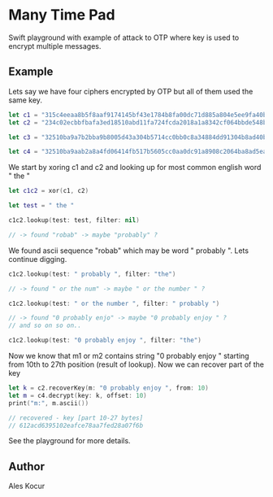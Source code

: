 # Many Time Pad

Swift playground with example of attack to OTP where key is used to encrypt multiple messages.

## Example

Lets say we have four ciphers encrypted by OTP but all of them used the same key.

```Swift
let c1 = "315c4eeaa8b5f8aaf9174145bf43e1784b8fa00dc71d885a804e5ee9fa40b16349c146fb778cdf2d3aff021dfff5b403b510d0d0455468aeb98622b137dae857553ccd8883a7bc37520e06e515d22c954eba5025b8cc57ee59418ce7dc6bc41556bdb36bbca3e8774301fbcaa3b83b220809560987815f65286764703de0f3d524400a19b159610b11ef3e".hexadecimal()!.bytes
let c2 = "234c02ecbbfbafa3ed18510abd11fa724fcda2018a1a8342cf064bbde548b12b07df44ba7191d9606ef4081ffde5ad46a5069d9f7f543bedb9c861bf29c7e205132eda9382b0bc2c5c4b45f919cf3a9f1cb74151f6d551f4480c82b2cb24cc5b028aa76eb7b4ab24171ab3cdadb8356f".hexadecimal()!.bytes

let c3 = "32510ba9a7b2bba9b8005d43a304b5714cc0bb0c8a34884dd91304b8ad40b62b07df44ba6e9d8a2368e51d04e0e7b207b70b9b8261112bacb6c866a232dfe257527dc29398f5f3251a0d47e503c66e935de81230b59b7afb5f41afa8d661cb".hexadecimal()!.bytes

let c4 = "32510ba9aab2a8a4fd06414fb517b5605cc0aa0dc91a8908c2064ba8ad5ea06a029056f47a8ad3306ef5021eafe1ac01a81197847a5c68a1b78769a37bc8f4575432c198ccb4ef63590256e305cd3a9544ee4160ead45aef520489e7da7d835402bca670bda8eb775200b8dabbba246b130f040d8ec6447e2c767f3d30ed81ea2e4c1404e1315a1010e7229be6636aaa".hexadecimal()!.bytes
```

We start by xoring c1 and c2 and looking up for most common english word " the "

```Swift
let c1c2 = xor(c1, c2)

let test = " the "

c1c2.lookup(test: test, filter: nil)

// -> found "robab" -> maybe "probably" ?

```

We found ascii sequence "robab" which may be word " probably ". Lets continue digging.

```Swift
c1c2.lookup(test: " probably ", filter: "the")

// -> found " or the num" -> maybe " or the number " ?

c1c2.lookup(test: " or the number ", filter: " probably ")

// -> found "0 probably enjo" -> maybe "0 probably enjoy " ?
// and so on so on..

c1c2.lookup(test: "0 probably enjoy ", filter: "the")

```

Now we know that m1 or m2 contains string "0 probably enjoy " starting from 10th to 27th position (result of lookup). Now we can recover part of the key

```Swift
let k = c2.recoverKey(m: "0 probably enjoy ", from: 10)
let m = c4.decrypt(key: k, offset: 10)
print("m:", m.ascii())

// recovered - key [part 10-27 bytes]
// 612acd6395102eafce78aa7fed28a07f6b
```

See the playground for more details.

## Author

Ales Kocur
